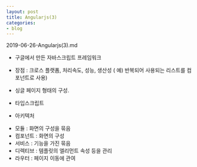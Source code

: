 ```yaml
---
layout: post
title: Angularjs(3)
categories:
- blog
---
```

2019-06-26-Angularjs(3).md


* 구글에서 만든 자바스크립트 프레임워크
* 장점 : 크로스 플랫폼, 처리속도, 성능, 생산성 ( 예) 반복되어 사용되는 리스트를 컴포넌트로 사용)
* 싱글 페이지 형태의 구성. 
* 타입스크립트 


* 아키텍처
- 모듈 : 화면의 구성을 묶음
- 컴포넌트 : 화면의 구성
- 서비스 : 기능을 가진 묶음
- 디렉티브 : 템플릿의 엘리먼트 속성 등을 관리
- 라우터 : 페이지 이동에 관여
